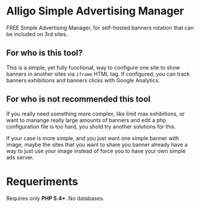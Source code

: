 # Alligo Simple Advertising Manager
FREE Simple Advertising Manager, for self-hosted banners rotation that can be 
included on 3rd sites.

## For who is this tool?

This is a simple, yet fully functional, way to configure one site to show banners
in another sites via `iframe` HTML tag. If configured, you can track banners 
exhibitions and banners clicks with Google Analytics.


## For who is not recommended this tool
If you really need something more complex, like limit max exhibitions, or want
to manange really large amounts of banners and edit a php configuration file
is too hard, you shold try another solutions for this.

If your case is more simple, and you just want one simple banner with image,
maybe the sites that you want to share you banner already have a way to just
use your image instead of force you to have your own simple ads server.

# Requeriments
Requires only **PHP 5.4+**. No databases.
